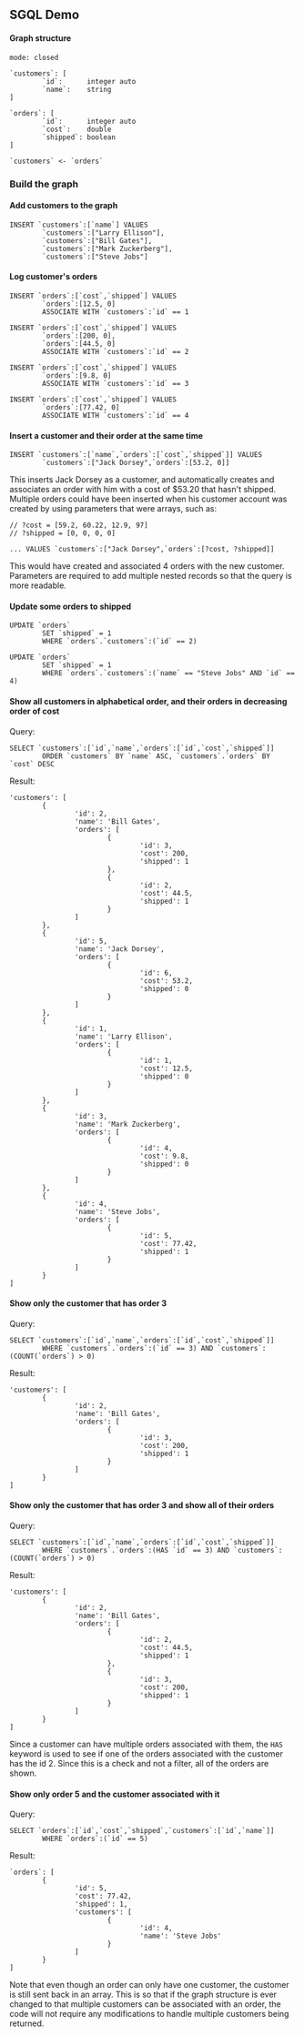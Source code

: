 ## SGQL Demo

#### Graph structure
```
mode: closed

`customers`: [
        `id`:      integer auto
        `name`:    string
]

`orders`: [
        `id`:      integer auto
        `cost`:    double
        `shipped`: boolean
]

`customers` <- `orders`
```

### Build the graph

#### Add customers to the graph
```
INSERT `customers`:[`name`] VALUES
        `customers`:["Larry Ellison"],
        `customers`:["Bill Gates"],
        `customers`:["Mark Zuckerberg"],
        `customers`:["Steve Jobs"]
```

#### Log customer's orders
```
INSERT `orders`:[`cost`,`shipped`] VALUES
        `orders`:[12.5, 0]
        ASSOCIATE WITH `customers`:`id` == 1
```

```
INSERT `orders`:[`cost`,`shipped`] VALUES
        `orders`:[200, 0],
        `orders`:[44.5, 0]
        ASSOCIATE WITH `customers`:`id` == 2
```

```
INSERT `orders`:[`cost`,`shipped`] VALUES
        `orders`:[9.8, 0]
        ASSOCIATE WITH `customers`:`id` == 3
```

```
INSERT `orders`:[`cost`,`shipped`] VALUES
        `orders`:[77.42, 0]
        ASSOCIATE WITH `customers`:`id` == 4
```


#### Insert a customer and their order at the same time
```
INSERT `customers`:[`name`,`orders`:[`cost`,`shipped`]] VALUES
        `customers`:["Jack Dorsey",`orders`:[53.2, 0]]
```
This inserts Jack Dorsey as a customer, and automatically creates and associates an order with him with a cost of $53.20 that hasn't shipped.  Multiple orders could have been inserted when his customer account was created by using parameters that were arrays, such as:
```
// ?cost = [59.2, 60.22, 12.9, 97]
// ?shipped = [0, 0, 0, 0]

... VALUES `customers`:["Jack Dorsey",`orders`:[?cost, ?shipped]]
```
This would have created and associated 4 orders with the new customer.  Parameters are required to add multiple nested records so that the query is more readable.

#### Update some orders to shipped

```
UPDATE `orders`
        SET `shipped` = 1
        WHERE `orders`.`customers`:(`id` == 2)
```

```
UPDATE `orders`
        SET `shipped` = 1
        WHERE `orders`.`customers`:(`name` == "Steve Jobs" AND `id` == 4)
```

#### Show all customers in alphabetical order, and their orders in decreasing order of cost
Query:
```
SELECT `customers`:[`id`,`name`,`orders`:[`id`,`cost`,`shipped`]]
        ORDER `customers` BY `name` ASC, `customers`.`orders` BY `cost` DESC
```

Result:
```
'customers': [
        {
                'id': 2,
                'name': 'Bill Gates',
                'orders': [
                        {
                                'id': 3,
                                'cost': 200,
                                'shipped': 1
                        },
                        {
                                'id': 2,
                                'cost': 44.5,
                                'shipped': 1
                        }
                ]
        },
        {
                'id': 5,
                'name': 'Jack Dorsey',
                'orders': [
                        {
                                'id': 6,
                                'cost': 53.2,
                                'shipped': 0
                        }
                ]
        },
        {
                'id': 1,
                'name': 'Larry Ellison',
                'orders': [
                        {
                                'id': 1,
                                'cost': 12.5,
                                'shipped': 0
                        }
                ]
        },
        {
                'id': 3,
                'name': 'Mark Zuckerberg',
                'orders': [
                        {
                                'id': 4,
                                'cost': 9.8,
                                'shipped': 0
                        }
                ]
        },
        {
                'id': 4,
                'name': 'Steve Jobs',
                'orders': [
                        {
                                'id': 5,
                                'cost': 77.42,
                                'shipped': 1
                        }
                ]
        }
]
```

#### Show only the customer that has order 3
Query:
```
SELECT `customers`:[`id`,`name`,`orders`:[`id`,`cost`,`shipped`]]
        WHERE `customers`.`orders`:(`id` == 3) AND `customers`:(COUNT(`orders`) > 0)
```

Result:
```
'customers': [
        {
                'id': 2,
                'name': 'Bill Gates',
                'orders': [
                        {
                                'id': 3,
                                'cost': 200,
                                'shipped': 1
                        }
                ]
        }
]
```


#### Show only the customer that has order 3 and show all of their orders

Query:
```
SELECT `customers`:[`id`,`name`,`orders`:[`id`,`cost`,`shipped`]]
        WHERE `customers`.`orders`:(HAS `id` == 3) AND `customers`:(COUNT(`orders`) > 0)
```

Result:
```
'customers': [
        {
                'id': 2,
                'name': 'Bill Gates',
                'orders': [
                        {
                                'id': 2,
                                'cost': 44.5,
                                'shipped': 1
                        },
                        {
                                'id': 3,
                                'cost': 200,
                                'shipped': 1
                        }
                ]
        }
]
```
Since a customer can have multiple orders associated with them, the `HAS` keyword is used to see if one of the orders associated with the customer has the id 2.  Since this is a check and not a filter, all of the orders are shown.

#### Show only order 5 and the customer associated with it

Query:
```
SELECT `orders`:[`id`,`cost`,`shipped`,`customers`:[`id`,`name`]]
        WHERE `orders`:(`id` == 5)
```

Result:
```
`orders`: [
        {
                'id': 5,
                'cost': 77.42,
                'shipped': 1,
                'customers': [
                        {
                                'id': 4,
                                'name': 'Steve Jobs'
                        }
                ]
        }
]
```
Note that even though an order can only have one customer, the customer is still sent back in an array.  This is so that if the graph structure is ever changed to that multiple customers can be associated with an order, the code will not require any modifications to handle multiple customers being returned.
